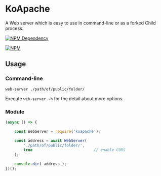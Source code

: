 # KoApache

A Web server which is easy to use in command-line or as a forked Child process.

[![NPM Dependency](https://david-dm.org/TechQuery/KoApache.svg)](https://david-dm.org/TechQuery/KoApache)

[![NPM](https://nodei.co/npm/koapache.png?downloads=true&downloadRank=true&stars=true)](https://nodei.co/npm/koapache/)



## Usage

### Command-line

```Shell
web-server ./path/of/public/folder/
```
Execute `web-server -h` for the detail about more options.


### Module

```JavaScript
(async () => {

    const WebServer = require('koapache');

    const address = await WebServer(
        './path/of/public/folder/',
        true                           // enable CORS
    );

    console.dir( address );
})();
```
